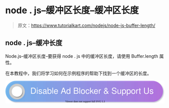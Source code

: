 # node . js–缓冲区长度–缓冲区长度

> 原文：<https://www.tutorialkart.com/nodejs/node-js-buffer-length/>

## node . js–缓冲长度

Node.js–缓冲区长度–要获得 node . js 中的缓冲区长度，请使用 Buffer.length 属性。

在本教程中，我们将学习如何在示例程序的帮助下找到一个缓冲区的长度。

[![](img/925da31b32d6bc3827932f6c8afb11bb.png)](https://www.tutorialkart.com/)